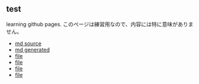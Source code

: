 ## test
learning github pages.
このページは練習用なので、内容には特に意味がありません。
+ [md source](test.md)
+ [md generated](test.html)
+ [file](junk/short01.html)
+ [file](junk/short04.html)
+ [file](junk/short04.1.html)
+ [file](junk/short06.html)
